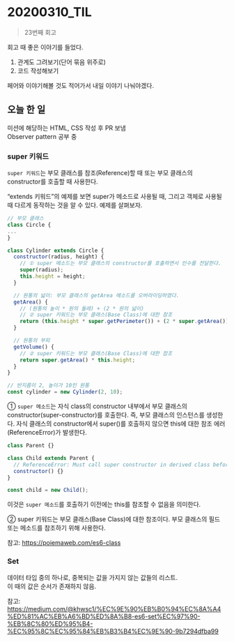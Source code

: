 # 20200310_TIL

> 23번째 회고

회고 때 좋은 이야기를 들었다.  
1. 관계도 그려보기(단어 묶음 위주로)
2. 코드 작성해보기

페어와 이야기해볼 것도 적어가서 내일 이야기 나눠야겠다.  

## 오늘 한 일
미션에 해당하는 HTML, CSS 작성 후 PR 보냄  
Observer pattern 공부 중  

### super 키워드
`super 키워드`는 부모 클래스를 참조(Reference)할 때 또는 부모 클래스의 constructor를 호출할 때 사용한다.  

“extends 키워드”의 예제를 보면 super가 메소드로 사용될 때, 그리고 객체로 사용될 때 다르게 동작하는 것을 알 수 있다. 예제를 살펴보자.  

``` javascript
// 부모 클래스
class Circle {
...
}

class Cylinder extends Circle {
  constructor(radius, height) {
    // ① super 메소드는 부모 클래스의 constructor를 호출하면서 인수를 전달한다.
    super(radius);
    this.height = height;
  }

  // 원통의 넓이: 부모 클래스의 getArea 메소드를 오버라이딩하였다.
  getArea() {
    // (원통의 높이 * 원의 둘레) + (2 * 원의 넓이)
    // ② super 키워드는 부모 클래스(Base Class)에 대한 참조
    return (this.height * super.getPerimeter()) + (2 * super.getArea());
  }

  // 원통의 부피
  getVolume() {
    // ② super 키워드는 부모 클래스(Base Class)에 대한 참조
    return super.getArea() * this.height;
  }
}

// 반지름이 2, 높이가 10인 원통
const cylinder = new Cylinder(2, 10);
```
① `super 메소드`는 자식 class의 constructor 내부에서 부모 클래스의 constructor(super-constructor)를 호출한다. 즉, 부모 클래스의 인스턴스를 생성한다. 자식 클래스의 constructor에서 super()를 호출하지 않으면 this에 대한 참조 에러(ReferenceError)가 발생한다.  

``` javascript
class Parent {}

class Child extends Parent {
  // ReferenceError: Must call super constructor in derived class before accessing 'this' or returning from derived constructor
  constructor() {}
}

const child = new Child();
```

이것은 `super 메소드`를 호출하기 이전에는 this를 참조할 수 없음을 의미한다.

② super 키워드는 부모 클래스(Base Class)에 대한 참조이다. 부모 클래스의 필드 또는 메소드를 참조하기 위해 사용한다.  

참고: https://poiemaweb.com/es6-class  

### Set

데이터 타입 중의 하나로, 중복되는 값을 가지지 않는 값들의 리스트.   
이 때의 값은 순서가 존재하지 않음.  


참고: https://medium.com/@khwsc1/%EC%9E%90%EB%B0%94%EC%8A%A4%ED%81%AC%EB%A6%BD%ED%8A%B8-es6-set%EC%97%90-%EB%8C%80%ED%95%B4-%EC%95%8C%EC%95%84%EB%B3%B4%EC%9E%90-9b7294dfba99  